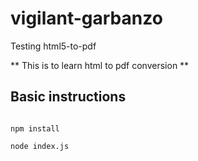 # vigilant-garbanzo
Testing html5-to-pdf

** This is to learn html to pdf conversion **

## Basic instructions ##

```shell

npm install

node index.js

```
